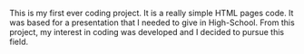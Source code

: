 This is my first ever coding project. It is a really simple HTML pages code. It was based for a presentation that I needed to give in High-School. 
From this project, my interest in coding was developed and I decided to pursue this field.
